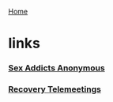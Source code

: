 [Home](index.md)

# links

### <a href="https://saauk.info/">Sex Addicts Anonymous</a>

### <a href="https://saauk.info/en/telemeetings/">Recovery Telemeetings</a>
